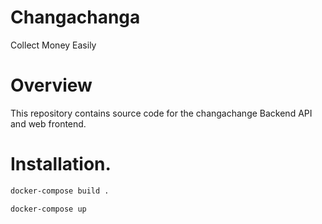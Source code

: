 # Changachanga
Collect Money Easily

# Overview
This repository contains source code for the changachange Backend API and web frontend.

# Installation.
```bash
docker-compose build .

docker-compose up 
```
